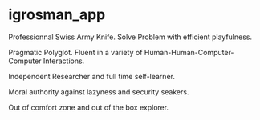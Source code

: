 # igrosman_app

Professionnal Swiss Army Knife. Solve Problem with efficient playfulness. 

Pragmatic Polyglot. Fluent in a variety of Human-Human-Computer-Computer Interactions. 

Independent Researcher and full time self-learner. 

Moral authority against lazyness and security seakers.

Out of comfort zone and out of the box explorer.